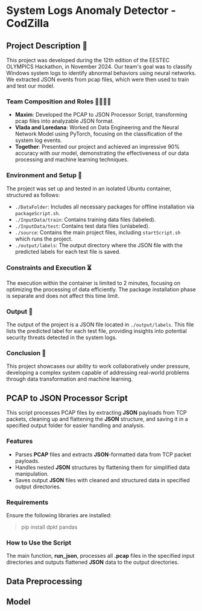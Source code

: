 # System Logs Anomaly Detector - CodZilla

## Project Description 🚀

This project was developed during the 12th edition of the EESTEC OLYMPICS Hackathon, in November 2024. Our team's goal was to classify Windows system logs to identify abnormal behaviors using neural networks. We extracted JSON events from pcap files, which were then used to train and test our model.

### Team Composition and Roles 🧑‍💻👩‍💻
- **Maxim**: Developed the PCAP to JSON Processor Script, transforming pcap files into analyzable JSON format.
- **Vlada and Loredana**: Worked on Data Engineering and the Neural Network Model using PyTorch, focusing on the classification of the system log events.
- **Together**: Presented our project and achieved an impressive 90% accuracy with our model, demonstrating the effectiveness of our data processing and machine learning techniques.

### Environment and Setup 📂
The project was set up and tested in an isolated Ubuntu container, structured as follows:
- `./DataFolder`: Includes all necessary packages for offline installation via `packageScript.sh`.
- `./InputData/train`: Contains training data files (labeled).
- `./InputData/test`: Contains test data files (unlabeled).
- `./source`: Contains the main project files, including `startScript.sh` which runs the project.
- `./output/labels`: The output directory where the JSON file with the predicted labels for each test file is saved.

### Constraints and Execution ⏳
The execution within the container is limited to 2 minutes, focusing on optimizing the processing of data efficiently. The package installation phase is separate and does not affect this time limit.

### Output 📄
The output of the project is a JSON file located in `./output/labels`. This file lists the predicted label for each test file, providing insights into potential security threats detected in the system logs.

### Conclusion 🌟
This project showcases our ability to work collaboratively under pressure, developing a complex system capable of addressing real-world problems through data transformation and machine learning.



## PCAP to JSON Processor Script
This script processes PCAP files by extracting **JSON** payloads from TCP packets, cleaning up and flattening the **JSON** structure, and saving it in a specified output folder for easier handling and analysis.

### Features
* Parses **PCAP** files and extracts **JSON**-formatted data from TCP packet payloads.
* Handles nested **JSON** structures by flattening them for simplified data manipulation.
* Saves output **JSON** files with cleaned and structured data in specified output directories.
### Requirements
Ensure the following libraries are installed:
>pip install dpkt pandas

### How to Use the Script
The main function, **run_json**, processes all **.pcap** files in the specified input directories and outputs flattened **JSON** data to the output directories.

## Data Preprocessing

## Model
